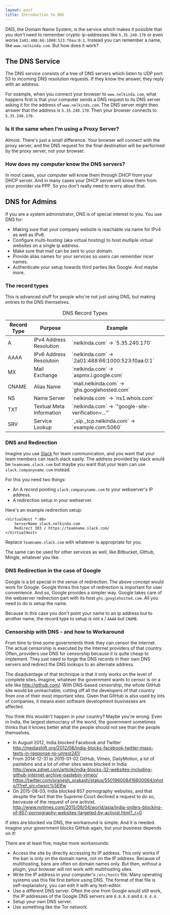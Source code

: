 ```yaml
---
layout: post
title: Introduction to DNS
---
```


DNS, the Domain Name System, is the service which makes it possible that you don't need to remember cryptic ip-addresses like `5.35.240.170` or even worse `2a01:488:66:1000:523:f0aa:0:1`.
Instead you can remember a name, like `www.nelkinda.com`.
But how does it work?

## The DNS Service
The DNS service consists of a tree of DNS servers which listen to UDP port 53 to incoming DNS resolution requests.
If they know the answer, they reply with an address.

For example, when you connect your browser to `www.nelkinda.com`, what happens first is that your computer sends a DNS request to its DNS server asking it for the address of `www.nelkinda.com`.
The DNS server might then answer that the address is `5.35.240.170`.
Then your browser connects to `5.35.240.170`.

### Is it the same when I'm using a Proxy Server?
Almost.
There's just a small difference.
Your browser will connect with the proxy server, and the DNS request for the final destination will be performed by the proxy server, not your browser.

### How does my computer know the DNS servers?
In most cases, your computer will know them through DHCP from your DHCP server.
And in many cases your DHCP server will know them from your provider via PPP.
So you don't really need to worry about that.

## DNS for Admins
If you are a system administrator, DNS is of special interest to you.
You use DNS for:

* Making sure that your company website is reachable via name for IPv4 as well as IPv6.
* Configure multi-hosting (aka virtual hosting) to host mutliple virtual websites on a single ip address.
* Make sure that mail can be sent to your domain.
* Provide alias names for your services so users can remember nicer names.
* Authenticate your setup towards third parties like Google.
And maybe more.

### The record types
This is advanced stuff for people who're not just using DNS, but making entries to the DNS themselves.

<table class="bordertable">
<caption>DNS Record Types</caption>
<thead>
<tr>
<th>Record Type</td>
<th>Purpose</th>
<th>Example</th>
</tr>
</thead>
<tbody>
<tr><td>A          </td><td>IPv4 Address Resolution </td><td>`nelkinda.com` -> `5.35.240.170`                  </td></tr>
<tr><td>AAAA       </td><td>IPv6 Address Resolutoin </td><td>`nelkinda.com` -> `2a01:488:66:1000:523:f0aa:0:1` </td></tr>
<tr><td>MX         </td><td>Mail Exchange           </td><td>`nelkinda.com` -> `aspmx.l.google.com`            </td></tr>
<tr><td>CNAME      </td><td>Alias Name              </td><td>`mail.nelkinda.com` -> `ghs.googlehosted.com`     </td></tr>
<tr><td>NS         </td><td>Name Server             </td><td>`nelkinda.com` -> `ns1.whois.com`                 </td></tr>
<tr><td>TXT        </td><td>Textual Meta Information</td><td>`nelkinda.com` -> `"google-site-verification=..."`</td></tr>
<tr><td>SRV        </td><td>Service Lookup          </td><td>`_sip._tcp.nelkinda.com` -> `example.com:5060`    </td></tr>
</tbody>
</table>

### DNS and Redirection
Imagine you use [Slack](http://slack.com/) for team communication, and you want that your team members can reach slack easily.
The address provided by slack would be `teamname.slack.com` but maybe you want that your team can use `slack.companyname.com` instead.

For this you need two things:

* An A record pointing `slack.companyname.com` to your webserver's IP address.
* A redirection setup in your webserver.

Here's an example redirection setup:

```
<VirtualHost *:80>
    ServerName slack.nelkinda.com
    Redirect 303 / https://teamname.slack.com/
</VirtualHost>
```

Replace `teamname.slack.com` with whatever is appropriate for you.

The same can be used for other services as well, like Bitbucket, Github, Mingle, whatever you like.

### DNS Redirection in the case of Google
Google is a bit special in the sense of redirection.
The above concept would work for Google.
Google thinks this type of redirection is important for user convenience.
And so, Google provides a simpler way.
Google takes care of the webserver redirection part with its host `ghs.googlehosted.com`.
All you need to do is setup the name.

Because in this case you don't point your name to an ip address but to another name, the record type to setup is not `A` / `AAAA` but `CNAME`.


### Censorship with DNS - and how to Workaround
From time to time some governments think they can censor the Internet.
The actual censorship is executed by the Internet providers of that country.
Often, providers use DNS for censorship because it is quite cheap to implement.
They just need to forge the DNS records in their own DNS servers and redirect the DNS lookups to an alternate address.

The disadvantage of that technique is that it only works on the level of complete sites.
Imagine, whatever the government wants to censor is on a site like <http://github.com/>.
With DNS-based censorship, the whole GitHub site would be unreachable, cutting off all the developers of that country from one of their most important sites.
Given that GitHub is also used by lots of companies, it means even software development businesses are affected.

You think this wouldn't happen in your country?
Maybe you're wrong.
Even in India, the largest democracy of the world, the government sometimes thinks that it knows better what the people should not see than the people themselves.

* In August 2012, India blocked Facebook and Twitter <http://mediashift.org/2012/08/india-blocks-facebook-twitter-mass-texts-in-response-to-unrest241/>
* From 2014-12-31 to 2015-01-02 GitHub, Vimeo, DailyMotion, a lot of pastebins and a lot of other sites were blocked in India <http://www.zdnet.com/article/india-blocks-32-websites-including-github-internet-archive-pastebin-vimeo/> <https://twitter.com/pranesh_prakash/status/550196008416600064/photo/1?ref_src=twsrc%5Etfw>
* On 2015-08-03, India blocked 857 pornography websites, and that despite the fact that the Supreme Court declined a request to do so, becvause of the request of one activist. <http://www.nytimes.com/2015/08/04/world/asia/india-orders-blocking-of-857-pornography-websites-targeted-by-activist.html?_r=0>

If sites are blocked via DNS, the workaround is simple.
And it is needed.
Imagine your government blocks GitHub again, but your business depends on it!

There are at least five, maybe more workarounds:

* Access the site by directly accessing its IP address. This only works if the ban is only on the domain name, not on the IP address. Because of multihosting, bans are often on domain names only. But then, without a plugin, your browser will not work with multihosting sites.
* Write the IP address in your computer's `/etc/hosts` file. Many operating systems use this file first before using DNS. The format of that file is self-explanatory, you can edit it with any text-editor.
* Use a different DNS server. Often the one from Google would still work, the IP addresses of the Google DNS servers are `8.8.8.8` and `8.8.4.4`.
* Setup your own DNS server.
* Use something like the Tor network.
